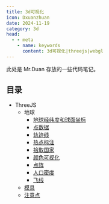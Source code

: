 ```yaml
---
title: 3d可视化
icon: Dxuanzhuan
date: 2024-11-19
category: 3d
head:
  - - meta
    - name: keywords
      content: 3d可视化|threejs|webgl
---
```


此处是 Mr.Duan 存放的一些代码笔记。

## 目录

- ThreeJS
  - 地球
    - [地球经纬度和球面坐标](https://mister-duan.github.io/3d/src/%E5%9C%B0%E7%90%83/1.%E5%9C%B0%E7%90%83%E7%BB%8F%E7%BA%AC%E5%BA%A6%E5%92%8C%E7%90%83%E9%9D%A2%E5%9D%90%E6%A0%87/index.html)
    - [点数据](https://mister-duan.github.io/3d/src/地球/2.点数据/index.html)
    - [轨迹线](https://mister-duan.github.io/3d/src/地球/3.轨迹线/index.html)
    - [热点标注](https://mister-duan.github.io/3d/src/地球/4.热点标注/index.html)
    - [拾取国家](https://mister-duan.github.io/3d/src/地球/5.拾取国家/index.html)
    - [颜色可视化](https://mister-duan.github.io/3d/src/地球/6.颜色可视化/index.html)
    - [点阵](https://mister-duan.github.io/3d/src/地球/7.点阵/index.html)
    - [人口密度](https://mister-duan.github.io/3d/src/地球/8.人口密度/index.html)
    - [飞线](https://mister-duan.github.io/3d/src/地球/9.飞线/index.html)
  - [模具](https://mister-duan.github.io/3d/src/模具/index.html)
  - [注意点](/notice)
